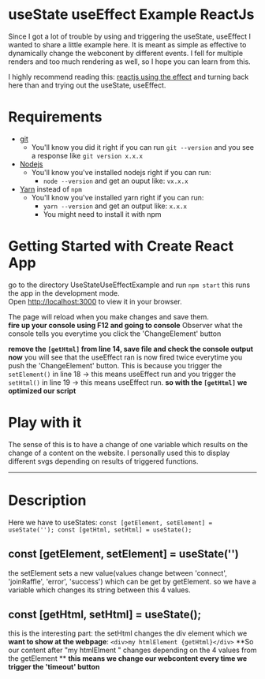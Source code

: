 # useState useEffect Example ReactJs
Since I got a lot of trouble by using and triggering the useState, useEffect I wanted to share a little example here.
It is meant as simple as effective to dynamically change the webconent by different events.
I fell for multiple renders and too much rendering as well, so I hope you can learn from this.

I highly recommend reading this: [reactjs using the effect](https://reactjs.org/docs/hooks-effect.html) and turning back here than and trying out the useState, useEffect.

# Requirements

<ul dir="auto">
<li><a href="https://git-scm.com/book/en/v2/Getting-Started-Installing-Git" rel="nofollow">git</a>
<ul dir="auto">
<li>You'll know you did it right if you can run <code>git --version</code> and you see a response like <code>git version x.x.x</code></li>
</ul>
</li>
<li><a href="https://nodejs.org/en/" rel="nofollow">Nodejs</a>
<ul dir="auto">
<li>You'll know you've installed nodejs right if you can run:
<ul dir="auto">
<li><code>node --version</code> and get an ouput like: <code>vx.x.x</code></li>
</ul>
</li>
</ul>
</li>
<li><a href="https://classic.yarnpkg.com/lang/en/docs/install/" rel="nofollow">Yarn</a> instead of <code>npm</code>
<ul dir="auto">
<li>You'll know you've installed yarn right if you can run:
<ul dir="auto">
<li><code>yarn --version</code> and get an output like: <code>x.x.x</code></li>
<li>You might need to install it with npm</li>
</ul>
</li>
</ul>
</li>
</ul>
</li>
</ul>

# Getting Started with Create React App
go to the directory UseStateUseEffectExample and run `npm start`
this runs the app in the development mode.\
Open [http://localhost:3000](http://localhost:3000) to view it in your browser.

The page will reload when you make changes and save them.\
**fire up your console using F12 and going to console**
Observer what the console tells you everytime you click the 'ChangeElement' button

**remove the `[getHtml]` from line 14, save file and check the console output now**
you will see that the useEffect ran is now fired twice everytime you push the 'ChangeElement' button.
This is because you trigger the `setElement()` in line 18 -> this means useEffect run and
you trigger the  `setHtml()` in line 19 -> this means useEffect run.
**so with the `[getHtml]` we optimized our script**

# Play with it
The sense of this is to have a change of one variable which results on the change of a content on the website.
I personally used this to display different svgs depending on results of triggered functions.

****

# Description
Here we have to useStates:
`const [getElement, setElement] = useState('');
 const [getHtml, setHtml] = useState();`

## const [getElement, setElement] = useState('')
the setElement sets a new value(values change between 'connect', 'joinRaffle', 'error', 'success') which can be get by getElement.
so we have a variable which changes its string between this 4 values.

## const [getHtml, setHtml] = useState();
this is the interesting part: the setHtml changes the div element which we **want to show at the webpage**:
`<div>my htmlElement {getHtml}</div>` 
**So our content after "my htmlElment " changes depending on the 4 values from the getElement **
**this means we change our webcontent every time we trigger the 'timeout' button**